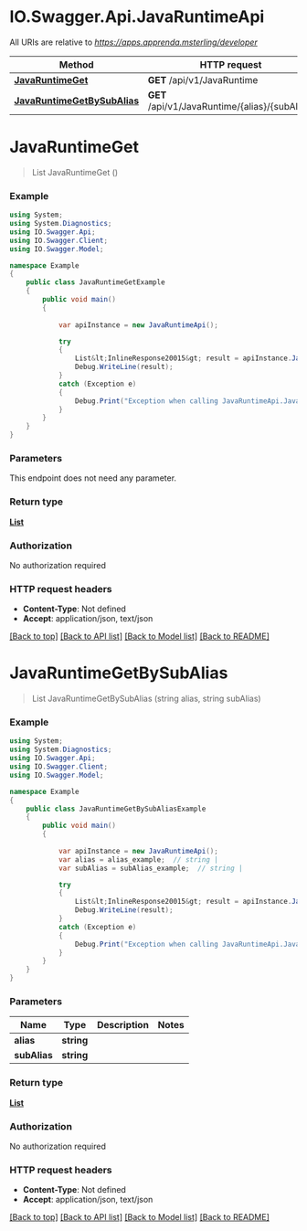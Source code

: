 # IO.Swagger.Api.JavaRuntimeApi

All URIs are relative to *https://apps.apprenda.msterling/developer*

Method | HTTP request | Description
------------- | ------------- | -------------
[**JavaRuntimeGet**](JavaRuntimeApi.md#javaruntimeget) | **GET** /api/v1/JavaRuntime | 
[**JavaRuntimeGetBySubAlias**](JavaRuntimeApi.md#javaruntimegetbysubalias) | **GET** /api/v1/JavaRuntime/{alias}/{subAlias} | 


<a name="javaruntimeget"></a>
# **JavaRuntimeGet**
> List<InlineResponse20015> JavaRuntimeGet ()



### Example
```csharp
using System;
using System.Diagnostics;
using IO.Swagger.Api;
using IO.Swagger.Client;
using IO.Swagger.Model;

namespace Example
{
    public class JavaRuntimeGetExample
    {
        public void main()
        {
            
            var apiInstance = new JavaRuntimeApi();

            try
            {
                List&lt;InlineResponse20015&gt; result = apiInstance.JavaRuntimeGet();
                Debug.WriteLine(result);
            }
            catch (Exception e)
            {
                Debug.Print("Exception when calling JavaRuntimeApi.JavaRuntimeGet: " + e.Message );
            }
        }
    }
}
```

### Parameters
This endpoint does not need any parameter.

### Return type

[**List<InlineResponse20015>**](InlineResponse20015.md)

### Authorization

No authorization required

### HTTP request headers

 - **Content-Type**: Not defined
 - **Accept**: application/json, text/json

[[Back to top]](#) [[Back to API list]](../README.md#documentation-for-api-endpoints) [[Back to Model list]](../README.md#documentation-for-models) [[Back to README]](../README.md)

<a name="javaruntimegetbysubalias"></a>
# **JavaRuntimeGetBySubAlias**
> List<InlineResponse20015> JavaRuntimeGetBySubAlias (string alias, string subAlias)



### Example
```csharp
using System;
using System.Diagnostics;
using IO.Swagger.Api;
using IO.Swagger.Client;
using IO.Swagger.Model;

namespace Example
{
    public class JavaRuntimeGetBySubAliasExample
    {
        public void main()
        {
            
            var apiInstance = new JavaRuntimeApi();
            var alias = alias_example;  // string | 
            var subAlias = subAlias_example;  // string | 

            try
            {
                List&lt;InlineResponse20015&gt; result = apiInstance.JavaRuntimeGetBySubAlias(alias, subAlias);
                Debug.WriteLine(result);
            }
            catch (Exception e)
            {
                Debug.Print("Exception when calling JavaRuntimeApi.JavaRuntimeGetBySubAlias: " + e.Message );
            }
        }
    }
}
```

### Parameters

Name | Type | Description  | Notes
------------- | ------------- | ------------- | -------------
 **alias** | **string**|  | 
 **subAlias** | **string**|  | 

### Return type

[**List<InlineResponse20015>**](InlineResponse20015.md)

### Authorization

No authorization required

### HTTP request headers

 - **Content-Type**: Not defined
 - **Accept**: application/json, text/json

[[Back to top]](#) [[Back to API list]](../README.md#documentation-for-api-endpoints) [[Back to Model list]](../README.md#documentation-for-models) [[Back to README]](../README.md)

